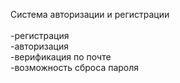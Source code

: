 Система авторизации и регистрации
<br><br>
-регистрация<br>
-авторизация<br>
-верификация по почте<br>
-возможность сброса пароля<br>
